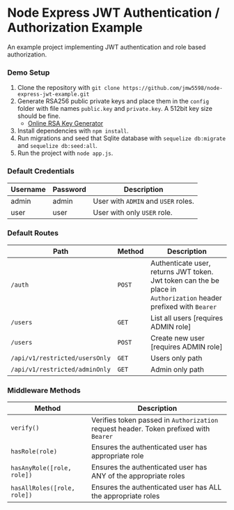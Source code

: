 # Node Express JWT Authentication / Authorization Example

An example project implementing JWT authentication and role based authorization.

### Demo Setup
1. Clone the repository with `git clone https://github.com/jmw5598/node-express-jwt-example.git`
2. Generate RSA256 public private keys and place them in the `config` folder with file names `public.key` and `private.key`.  A 512bit key size should be fine.
    - [Online RSA Key Generator][1]
3. Install dependencies with `npm install`.
4. Run migrations and seed that Sqlite database with `sequelize db:migrate` and `sequelize db:seed:all`.
5. Run the project with `node app.js`.

### Default Credentials

| Username | Password | Description |
| - | - | - |
| admin | admin | User with `ADMIN` and `USER` roles. |
| user | user | User with only `USER` role. |

### Default Routes

| Path | Method | Description |
| - | - | - |
| `/auth` | `POST` | Authenticate user, returns JWT token.  Jwt token can the be place in `Authorization` header prefixed with `Bearer`|
| `/users` | `GET` | List all users [requires ADMIN role] |
| `/users` | `POST` | Create new user [requires ADMIN role] |
| `/api/v1/restricted/usersOnly` | `GET` | Users only path |
| `/api/v1/restricted/adminOnly` | `GET` | Admin only path |


### Middleware Methods

| Method | Description |
| - | - |
| `verify()` | Verifies token passed in `Authorization` request header.  Token prefixed with `Bearer` |
| `hasRole(role)` | Ensures the authenticated user has appropriate role |
| `hasAnyRole([role, role])` | Ensures the authenticated user has ANY of the appropriate roles |
| `hasAllRoles([role, role])` | Ensures the authenticated user has ALL the appropriate roles |


[1]: http://travistidwell.com/jsencrypt/demo/
